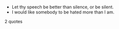  - Let thy speech be better than silence, or be silent.
 - I would like somebody to be hated more than I am.

2 quotes